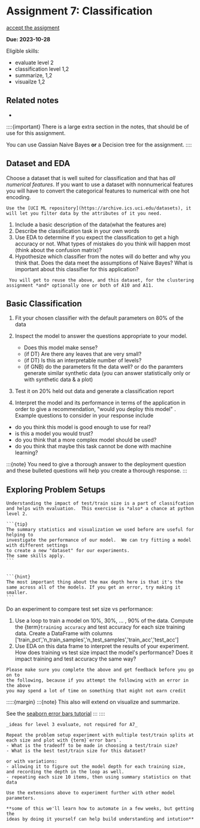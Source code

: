 # Assignment 7: Classification

[accept the assigment](https://classroom.github.com/a/q-cpZN-M)

__Due: 2023-10-28__

 
Eligible skills: 
- evaluate level 2
- classification level 1,2
- summarize, 1,2
- visuailze 1,2

## Related notes

- [](../notes/2024-10-17)
<!-- - [](../notes/2023-10-19) -->

::::{important}
There is a large extra section in the notes, that should be of use for this assignment. 

You can use Gassian Naive Bayes **or** a Decision tree for the assignment. 
::::

## Dataset and EDA


Choose a dataset that is well suited for classification and that has *all numerical features*.
If you want to use a dataset with nonnumerical features you will have to convert
the categorical features to numerical with one hot encoding.  

```{hint}
Use the [UCI ML repository](https://archive.ics.uci.edu/datasets), it  will let you filter data by the attributes of it you need. 
```

1. Include a basic description of the data(what the features are)
1. Describe the classification task in your own words
1. Use EDA to determine if you expect the classification to get a high accuracy or not. What types of mistakes do you think will happen most (think about the confusion matrix)? 
1. Hypothesize which classifier from the notes will do better and why you think that. Does the data meet the assumptions of Naive Bayes? What is important about this classifier for this application? 

```{important}
 You will get to reuse the above, and this dataset, for the clustering assignment *and* optionally one or both of A10 and A11. 
```

## Basic Classification

1. Fit your chosen classifier with the default parameters on 80% of the data
1. Inspect the model to answer the questions appropriate to your model.

    - Does this model make sense?
    - (if DT) Are there any leaves that are very small?
    - (if DT) Is this an interpretable number of levels?
    - (if GNB) do the parameters fit the data well? or do the paramters generate similar synthetic data (you can answer statistically only or with synthetic data & a plot)
1. Test it on 20% held out data and generate a classification report
2. Interpret the model and its performance in terms of the application in order to give a recommendation, "would you deploy this model" . Example questions to consider in your response include

  - do you think this model is good enough to use for real?
  - is this a model you would trust?
  - do you think that a more complex model should be used?
  - do you think that maybe this task cannot be done with machine learning?

:::{note}
You need to give a thorough answer to the deployment question and these bulleted questions will help you create a thorough response. 
:::

## Exploring Problem Setups

```{important}
Understanding the impact of test/train size is a part of classifcation and helps with evaluation.  This exercise is *also* a chance at python level 2.
```

````{margin}
```{tip}
The summary statistics and visualization we used before are useful for helping to
investigate the performance of our model.  We can try fitting a model  with different settings
to create a new "dataset" for our experiments.
The same skills apply.
```


```{hint}
The most important thing about the max depth here is that it's the same across all of the models. If you get an error, try making it smaller.
```

````
Do an experiment to compare test set size vs performance:
1. Use a loop to train a model  on 10%, 30%, ... , 90% of the data. Compute the {term}`training accuracy` and test accuracy for each size training data. Create a DataFrame with columns ['train_pct','n_train_samples','n_test_samples','train_acc','test_acc']
2. Use EDA on this data frame to interpret the results of your experiment.  How does training vs test size impact the model's performance? Does it impact training and test accuracy the same way? 


```{warning}
Please make sure you complete the above and get feedback before you go on to
the following, because if you attempt the following with an error in the above
you may spend a lot of time on something that might not earn credit
```

:::::{margin}
:::{note}
This also will extend on visualize and summarize. 

See the [seaborn error bars tutorial](https://seaborn.pydata.org/tutorial/error_bars.html)
:::
::::

```{admonition} Thinking Ahead
_ideas for level 3 evaluate, not required for A7_

Repeat the problem setup experiment with multiple test/train splits at each size and plot with {term}`error bars`.
- What is the tradeoff to be made in choosing a test/train size?
- What is the best test/train size for this dataset?

or with variations:
- allowing it to figure out the model depth for each training size, and recording the depth in the loop as well.  
- repeating each size 10 items, then using summary statistics on that data

Use the extensions above to experiment further with other model parameters.

**some of this we'll learn how to automate in a few weeks, but getting the
ideas by doing it yourself can help build understanding and intution**
```
